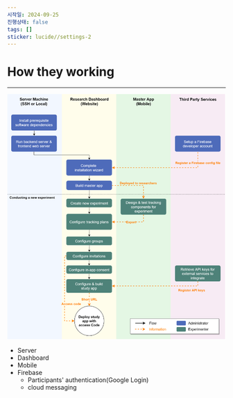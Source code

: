 ```yaml
---
시작일: 2024-09-25
진행상태: false
tags: []
sticker: lucide//settings-2
---
```

# How they working
---
![diagram|300](https://github.com/OmniTrack/omnitrack_for_research/raw/master/resources/omnitrack_research_flow.png)

- Server
- Dashboard
- Mobile
- Firebase
	- Participants' authentication(Google Login)
	- cloud messaging